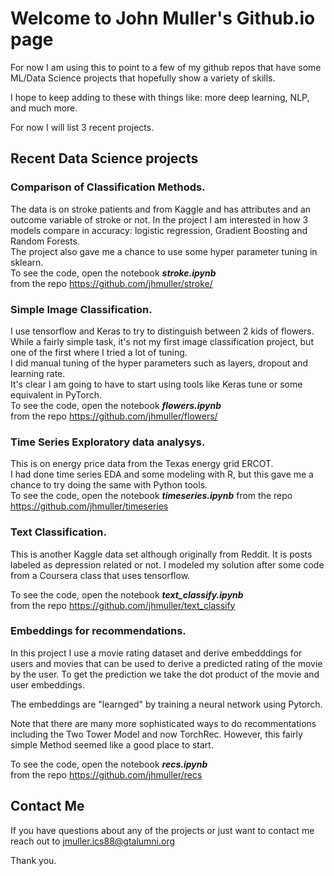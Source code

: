# Welcome to John Muller's Github.io page

For now I am using this to point to a few  of my github repos that have some ML/Data Science projects
that hopefully show a variety of skills.

I hope to keep adding to these with things like: more deep learning, NLP, and much more.

For now I will list 3 recent projects.

## Recent Data Science projects


### Comparison of Classification Methods.
The data is on stroke patients and from Kaggle and has attributes
  and an outcome variable of stroke or not.
In the project I am interested in how 3 models compare in accuracy:
     logistic regression, Gradient Boosting and Random Forests.  
The project also gave me a chance to use some hyper parameter tuning in sklearn.  
To see the code, open the notebook ***stroke.ipynb***  
from the repo https://github.com/jhmuller/stroke/

### Simple Image Classification.   
 I use tensorflow and Keras to try to distinguish
between 2 kids of flowers. While a fairly simple task, it's not my first image classification project,  but one of the first where I tried a lot of tuning.  
 I did manual tuning of the hyper parameters such as layers, dropout and learning rate.   
It's clear I am going to have to start using tools like Keras tune or some equivalent in PyTorch.   
To see the code, open the notebook ***flowers.ipynb***   
 from the repo https://github.com/jhmuller/flowers/

### Time Series Exploratory data analysys.
This is on energy price data from the Texas energy grid ERCOT.  
I had done time series EDA and some modeling with R,
but this gave me a chance to try doing the same with Python tools.  
To see the code, open the notebook ***timeseries.ipynb***
 from the repo https://github.com/jhmuller/timeseries

### Text Classification.
This is another Kaggle data set although originally from Reddit.
It is posts labeled as depression related or not.
I modeled my solution after some code from a Coursera class that uses tensorflow.  

To see the code, open the notebook ***text_classify.ipynb***  
  from the repo  https://github.com/jhmuller/text_classify

### Embeddings for recommendations.
In this project I use a movie rating dataset and derive embedddings
 for users and movies that can be used to derive a predicted
 rating of the movie by the user.  To get the prediction we take
 the dot product of the movie and user embeddings.

 The embeddings are "learnged" by training a neural network using Pytorch.

 Note that there are many more sophisticated ways to do recommentations including
   the Two Tower Model and now TorchRec.  However, this fairly simple Method
   seemed like a good place to start.

 To see the code, open the notebook ***recs.ipynb***  
  from the repo https://github.com/jhmuller/recs

## Contact Me
If you have questions about any of the projects or just want to contact me  
reach out to jmuller.ics88@gtalumni.org

Thank you.
